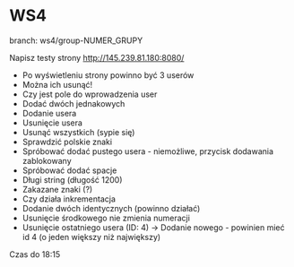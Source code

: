 # WS4
branch: ws4/group-NUMER_GRUPY

Napisz testy strony http://145.239.81.180:8080/

- Po wyświetleniu strony powinno być 3 userów
- Można ich usunąć!
- Czy jest pole do wprowadzenia user
- Dodać dwóch jednakowych
- Dodanie usera
- Usunięcie usera
- Usunąć wszystkich (sypie się)
- Sprawdzić polskie znaki
- Spróbować dodać pustego usera - niemożliwe, przycisk dodawania zablokowany
- Spróbować dodać spacje
- Długi string (długość 1200)
- Zakazane znaki (?)
- Czy działa inkrementacja
- Dodanie dwóch identycznych (powinno działać)
- Usunięcie środkowego nie zmienia numeracji
- Usunięcie ostatniego usera (ID: 4) -> Dodanie nowego - powinien mieć id 4 (o jeden większy niż największy)


Czas do 18:15
